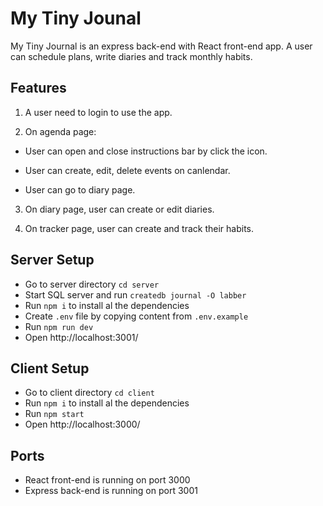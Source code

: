 # My Tiny Jounal
My Tiny Journal is an express back-end with React front-end app. A user can schedule plans, write diaries and track monthly habits.

## Features

1. A user need to login to use the app.

2. On agenda page:

- User can open and close instructions bar by click the icon.

- User can create, edit, delete events on canlendar.

- User can go to diary page.

3. On diary page, user can create or edit diaries.

4. On tracker page, user can create and track their habits.

## Server Setup

* Go to server directory ```cd server```
* Start SQL server and run ```createdb journal -O labber```
* Run ```npm i``` to install al the dependencies
* Create ```.env``` file by copying content from ```.env.example```
* Run ```npm run dev```
* Open http://localhost:3001/

## Client Setup

* Go to client directory ```cd client```
* Run ```npm i``` to install al the dependencies
* Run ```npm start```
* Open http://localhost:3000/

## Ports

* React front-end is running on port 3000
* Express back-end is running on port 3001